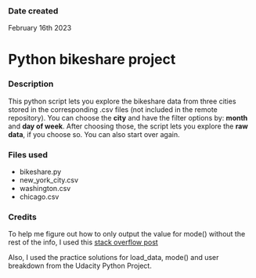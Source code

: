 ### Date created
February 16th 2023

# Python bikeshare project

### Description
This python script lets you explore the bikeshare data from three cities stored in the corresponding .csv files (not included in the remote repository).
You can choose the **city** and have the filter options by: **month** and **day of week**. After choosing those, the script lets you explore the **raw data**, if you choose so. You can also start over again.

### Files used
* bikeshare.py
* new_york_city.csv
* washington.csv
* chicago.csv

### Credits
To help me figure out how to only output the value for mode() without the rest of the info, I used this [stack overflow post](https://stackoverflow.com/questions/42885332/uncomfortable-output-of-mode-in-pandas-dataframe)

Also, I used the practice solutions for load_data, mode() and user breakdown from the Udacity Python Project.
